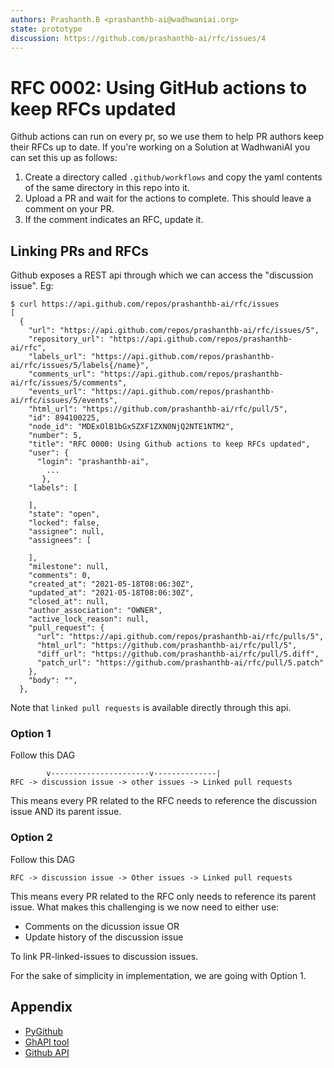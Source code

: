 ```yaml
---
authors: Prashanth.B <prashanthb-ai@wadhwaniai.org>
state: prototype
discussion: https://github.com/prashanthb-ai/rfc/issues/4
---
```


# RFC 0002: Using GitHub actions to keep RFCs updated

Github actions can run on every pr, so we use them to help PR authors keep their
RFCs up to date. If you're working on a Solution at WadhwaniAI you can set this
up as follows:

1. Create a directory called `.github/workflows` and copy the yaml contents of
   the same directory in this repo into it.
2. Upload a PR and wait for the actions to complete. This should leave a comment
   on your PR.
3. If the comment indicates an RFC, update it.

## Linking PRs and RFCs

Github exposes a REST api through which we can access the "discussion issue".
Eg:
```
$ curl https://api.github.com/repos/prashanthb-ai/rfc/issues
[
  {
    "url": "https://api.github.com/repos/prashanthb-ai/rfc/issues/5",
    "repository_url": "https://api.github.com/repos/prashanthb-ai/rfc",
    "labels_url": "https://api.github.com/repos/prashanthb-ai/rfc/issues/5/labels{/name}",
    "comments_url": "https://api.github.com/repos/prashanthb-ai/rfc/issues/5/comments",
    "events_url": "https://api.github.com/repos/prashanthb-ai/rfc/issues/5/events",
    "html_url": "https://github.com/prashanthb-ai/rfc/pull/5",
    "id": 894100225,
    "node_id": "MDExOlB1bGxSZXF1ZXN0NjQ2NTE1NTM2",
    "number": 5,
    "title": "RFC 0000: Using Github actions to keep RFCs updated",
    "user": {
      "login": "prashanthb-ai",
        ...
       },
    "labels": [

    ],
    "state": "open",
    "locked": false,
    "assignee": null,
    "assignees": [

    ],
    "milestone": null,
    "comments": 0,
    "created_at": "2021-05-18T08:06:30Z",
    "updated_at": "2021-05-18T08:06:30Z",
    "closed_at": null,
    "author_association": "OWNER",
    "active_lock_reason": null,
    "pull_request": {
      "url": "https://api.github.com/repos/prashanthb-ai/rfc/pulls/5",
      "html_url": "https://github.com/prashanthb-ai/rfc/pull/5",
      "diff_url": "https://github.com/prashanthb-ai/rfc/pull/5.diff",
      "patch_url": "https://github.com/prashanthb-ai/rfc/pull/5.patch"
    },
    "body": "",
  },
```
Note that `linked pull requests` is available directly through this api.

### Option 1

Follow this DAG
```
        v----------------------v--------------|
RFC -> discussion issue -> other issues -> Linked pull requests
```
This means every PR related to the RFC needs to reference the discussion issue
AND its parent issue.

### Option 2

Follow this DAG
```
RFC -> discussion issue -> Other issues -> Linked pull requests
```
This means every PR related to the RFC only needs to reference its parent issue.
What makes this challenging is we now need to either use:
* Comments on the dicussion issue OR
* Update history of the discussion issue

To link PR-linked-issues to discussion issues.

For the sake of simplicity in implementation, we are going with Option 1.

## Appendix

* [PyGithub](https://github.com/PyGithub/PyGithub)
* [GhAPI tool](https://github.blog/2020-12-18-learn-about-ghapi-a-new-third-party-python-client-for-the-github-api/)
* [Github API](https://blog.exploratory.io/analyzing-issue-data-with-github-rest-api-63945017dedc)
